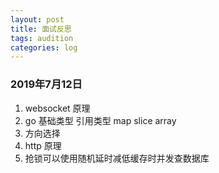 ```yaml
---
layout: post
title: 面试反思
tags: audition
categories: log
---
```


### 2019年7月12日
1. websocket 原理
2. go 基础类型 引用类型 map slice array
3. 方向选择
4. http 原理
5. 抢锁可以使用随机延时减低缓存时并发查数据库

